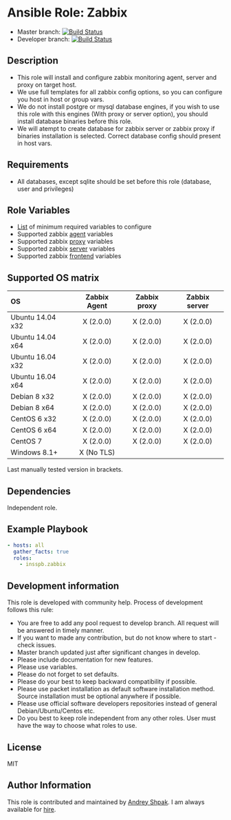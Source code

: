 # Ansible Role: Zabbix

- Master branch: [![Build Status](https://travis-ci.org/insspb/ansible-role-zabbix.svg?branch=master)](https://travis-ci.org/insspb/ansible-role-zabbix)
- Developer branch: [![Build Status](https://travis-ci.org/insspb/ansible-role-zabbix.svg?branch=develop)](https://travis-ci.org/insspb/ansible-role-zabbix)

## Description

- This role will install and configure zabbix monitoring agent, server and proxy on target host.
- We use full templates for all zabbix config options, so you can configure you host in host or group vars.
- We do not install postgre or mysql database engines, if you wish to use this role with this engines (With proxy or server option), you should install database binaries before this role.
- We will atempt to create database for zabbix server or zabbix proxy if binaries installation is selected. Correct database config should present in host vars.

## Requirements

- All databases, except sqlite should be set before this role (database, user and privileges)

## Role Variables

- [List](docs/required-minimum.md) of minimum required variables to configure
- Supported zabbix [agent](docs/zabbix-agent-vars.md) variables
- Supported zabbix [proxy](docs/zabbix-proxy-vars.md) variables
- Supported zabbix [server](docs/zabbix-server-vars.md) variables
- Supported zabbix [frontend](docs/zabbix-frontend-vars.md) variables

## Supported OS matrix

| OS               | Zabbix Agent | Zabbix proxy | Zabbix server |
|:-----------------|:------------:|:------------:|:-------------:|
| Ubuntu 14.04 x32 | X (2.0.0)    | X (2.0.0)    | X (2.0.0)     |
| Ubuntu 14.04 x64 | X (2.0.0)    | X (2.0.0)    | X (2.0.0)     |
| Ubuntu 16.04 x32 | X (2.0.0)    | X (2.0.0)    | X (2.0.0)     |
| Ubuntu 16.04 x64 | X (2.0.0)    | X (2.0.0)    | X (2.0.0)     |
| Debian 8 x32     | X (2.0.0)    | X (2.0.0)    | X (2.0.0)     |
| Debian 8 x64     | X (2.0.0)    | X (2.0.0)    | X (2.0.0)     |
| CentOS 6 x32     | X (2.0.0)    | X (2.0.0)    | X (2.0.0)     |
| CentOS 6 x64     | X (2.0.0)    | X (2.0.0)    | X (2.0.0)     |
| CentOS 7         | X (2.0.0)    | X (2.0.0)    | X (2.0.0)     |
| Windows 8.1+     | X (No TLS)   |              |               |

Last manually tested version in brackets.

## Dependencies

Independent role.

## Example Playbook

```yaml
- hosts: all
  gather_facts: true
  roles:
    - insspb.zabbix
```

## Development information

This role is developed with community help.
Process of development follows this rule:

- You are free to add any pool request to develop branch. All request will be answered in timely manner.
- If you want to made any contribution, but do not know where to start - check issues.
- Master branch updated just after significant changes in develop.
- Please include documentation for new features.
- Please use variables.
- Please do not forget to set defaults.
- Please do your best to keep backward compatibility if possible.
- Please use packet installation as default software installation method. Source installation must be optional anywhere if possible.
- Please use official software developers repositories instead of general Debian/Ubuntu/Centos etc.
- Do you best to keep role independent from any other roles. User must have the way to choose what roles to use.

## License

MIT

## Author Information

This role is contributed and maintained by [Andrey Shpak](http://www.ashpak.ru). I am always available for [hire](https://www.upwork.com/o/profiles/users/_~01a780866aa29e4429/).

